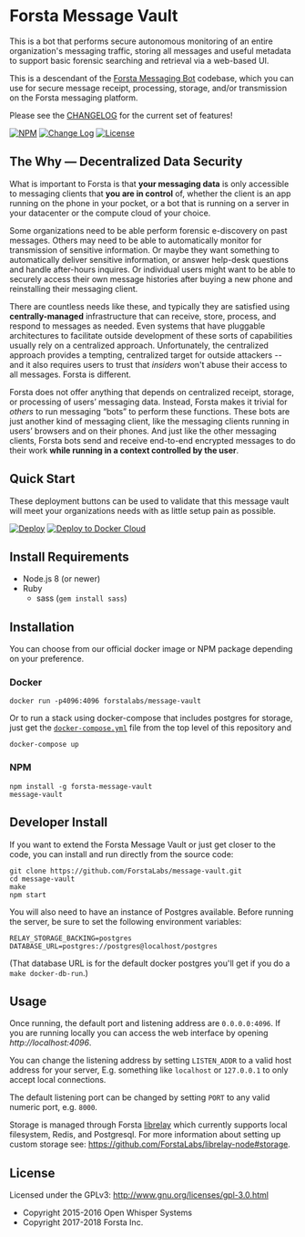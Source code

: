 Forsta Message Vault
========
This is a bot that performs secure autonomous monitoring of 
an entire organization's messaging traffic, storing all messages 
and useful metadata to support basic forensic searching and retrieval 
via a web-based UI. 

This is a descendant of the [Forsta Messaging Bot](https://github.com/ForstaLabs/messaging-bot) 
codebase, which you can use for secure message receipt, processing, storage, and/or transmission 
on the Forsta messaging platform.

Please see the [CHANGELOG](https://github.com/ForstaLabs/message-vault/blob/master/CHANGELOG.md)
for the current set of features!

[![NPM](https://img.shields.io/npm/v/forsta-message-vault.svg)](https://www.npmjs.com/package/forsta-message-vault)
[![Change Log](https://img.shields.io/badge/change-log-blue.svg)](https://github.com/ForstaLabs/message-vault/blob/master/CHANGELOG.md)
[![License](https://img.shields.io/npm/l/forsta-message-vault.svg)](https://github.com/ForstaLabs/message-vault)


The Why &mdash; Decentralized Data Security
--------

What is important to Forsta is that **your messaging data** is only accessible to 
messaging clients that **you are in control** of, whether the client is an app 
running on the phone in your pocket, or a bot that is running on a server in your
datacenter or the compute cloud of your choice. 

Some organizations need to be able perform forensic e-discovery on past 
messages. Others may need to be able to automatically monitor for 
transmission of sensitive information. Or maybe they want something to 
automatically deliver sensitive information, or answer 
help-desk questions and handle after-hours inquires. Or individual users 
might want to be able to securely access their own message histories after 
buying a new phone and reinstalling their messaging client.

There are countless needs like these, and typically they are satisfied using 
**centrally-managed** infrastructure that can receive, store, process, and respond 
to messages as needed. Even systems that have pluggable architectures 
to facilitate outside development of these sorts of capabilities usually rely on a 
centralized approach. Unfortunately, the centralized approach provides a 
tempting, centralized target for outside 
attackers -- and it also requires users to trust that *insiders* won't abuse 
their access to all messages. Forsta is different.

Forsta does not offer anything that depends on centralized receipt, storage, or 
processing of users’ messaging data.  Instead, Forsta makes it trivial for 
*others* to run messaging “bots” to perform these functions. These bots are just 
another kind of messaging client, like the messaging clients running in users’ 
browsers and on their phones. And just like the other messaging clients, Forsta 
bots send and receive end-to-end encrypted messages to do their work **while 
running in a context controlled by the user**.


Quick Start
--------
These deployment buttons can be used to validate that this message vault
will meet your organizations needs with as little setup pain as possible.  

[![Deploy](https://www.herokucdn.com/deploy/button.svg)](https://heroku.com/deploy?template=https://github.com/ForstaLabs/message-vault)
[![Deploy to Docker Cloud](https://files.cloud.docker.com/images/deploy-to-dockercloud.svg)](https://cloud.docker.com/stack/deploy/)


Install Requirements
--------
 * Node.js 8 (or newer)
 * Ruby
   * sass (`gem install sass`)
   

Installation
--------
You can choose from our official docker image or NPM package depending on your
preference.

### Docker
    docker run -p4096:4096 forstalabs/message-vault

Or to run a stack using docker-compose that includes postgres for storage, just get the [`docker-compose.yml`](./docker-compose.yml) file from the top level of this repository and

    docker-compose up

### NPM
    npm install -g forsta-message-vault
    message-vault


Developer Install
--------
If you want to extend the Forsta Message Vault or just get closer to the code, 
you can install and run directly from the source code:

    git clone https://github.com/ForstaLabs/message-vault.git
    cd message-vault
    make
    npm start

You will also need to have an instance of Postgres available. Before running
the server, be sure to set the following environment variables:

    RELAY_STORAGE_BACKING=postgres
    DATABASE_URL=postgres://postgres@localhost/postgres

(That database URL is for the default docker postgres you'll get if you do a `make docker-db-run`.)

Usage
--------
Once running, the default port and listening address are `0.0.0.0:4096`.  If
you are running locally you can access the web interface by opening
*http://localhost:4096*.

You can change the listening address by setting `LISTEN_ADDR` to a valid host
address for your server, E.g. something like `localhost` or `127.0.0.1` to only
accept local connections.

The default listening port can be changed by setting `PORT` to any valid
numeric port, e.g. `8000`.

Storage is managed through Forsta
[librelay](https://github.com/ForstaLabs/librelay-node) which currently
supports local filesystem, Redis, and Postgresql.  For more information about setting
up custom storage see: https://github.com/ForstaLabs/librelay-node#storage.


License
--------
Licensed under the GPLv3: http://www.gnu.org/licenses/gpl-3.0.html

* Copyright 2015-2016 Open Whisper Systems
* Copyright 2017-2018 Forsta Inc.
